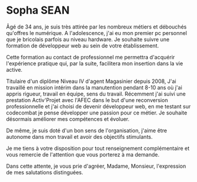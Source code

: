 # Sopha SEAN

Âgé de 34 ans, je suis très attirée par les nombreux métiers et débouchés qu'offres le numérique. A l'adolescence, j'ai eu mon premier pc personnel que je bricolais parfois au niveau hardware. Je souhaite suivre une formation de développeur web au sein de votre établissement.

Cette formation au contact de professionnel me permettra d'acquérir l'expérience pratique qui, par la suite, facilitera mon insertion dans la vie active.

Titulaire d'un diplôme Niveau IV d'agent Magasinier depuis 2008, J'ai travaillé en mission intérim dans la manutention pendant 8-10 ans où j'ai appris rigueur, travail en équipe, sens du travail. Récemment j'ai suivi une prestation Activ'Projet avec l'AFEC dans le but d'une reconversion professionnelle et j'ai choisi de devenir développeur web, en me testant sur codecombat je pense développer une passion pour ce métier. Je souhaite désormais améliorer mes compétences et évoluer.

De même, je suis doté d'un bon sens de l'organisation, j'aime être autonome dans mon travail et avoir des objectifs stimulants.

Je me tiens à votre disposition pour tout renseignement complémentaire et vous remercie de l'attention que vous porterez à ma demande.

Dans cette attente, je vous prie d'agréer, Madame, Monsieur, l'expression de mes salutations distinguées.
